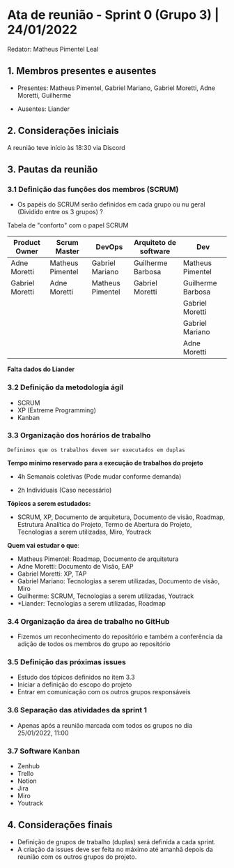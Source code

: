 # Ata de reunião - Sprint 0 (Grupo 3) | 24/01/2022

Redator: Matheus Pimentel Leal	

## 1. Membros presentes e ausentes

- Presentes: Matheus Pimentel, Gabriel Mariano, Gabriel Moretti, Adne Moretti, Guilherme
	
- Ausentes: Liander
	
## 2. Considerações iniciais

A reunião teve início às 18:30 via Discord
	
## 3. Pautas da reunião

### 3.1 Definição das funções dos membros (SCRUM)
	
- Os papéis do SCRUM serão definidos em cada grupo ou nu geral (Dividido entre os 3 grupos) ?
		
Tabela de "conforto" com o papel SCRUM

| Product Owner| Scrum Master| DevOps| Arquiteto de software| Dev|
|--------------|-------------|-------|----------------------|----|
| Adne Moretti | Matheus Pimentel | Gabriel Mariano | Guilherme Barbosa | Matheus Pimentel |
| Gabriel Moretti | Adne Moretti | Matheus Pimentel | Gabriel Moretti | Guilherme Barbosa|
| | | | | Gabriel Moretti |
| | | | | Gabriel Mariano |
| | | | | Adne Moretti |

	
**Falta dados do Liander**
	
### 3.2 Definição da metodologia ágil
	
- SCRUM
- XP (Extreme Programming)
- Kanban
	
### 3.3 Organização dos horários de trabalho
		
`Definimos que os trabalhos devem ser executados em duplas`

**Tempo mínimo reservado para a execução de trabalhos do projeto**		
- 4h Semanais coletivas (Pode mudar conforme demanda)
		
- 2h Individuais (Caso necessário)
		
**Tópicos a serem estudados:**
- SCRUM, XP, Documento de arquitetura, Documento de visão, Roadmap, Estrutura Analítica do Projeto, Termo de Abertura do Projeto, Tecnologias a serem utilizadas, Miro, Youtrack
		
**Quem vai estudar o que**:
- Matheus Pimentel: Roadmap, Documento de arquitetura
- Adne Moretti: Documento de Visão, EAP
- Gabriel Moretti: XP, TAP
- Gabriel Mariano: Tecnologias a serem utilizadas, Documento de visão, Miro
- Guilherme: SCRUM, Tecnologias a serem utilizadas, Youtrack
- *Liander: Tecnologias a serem utilizadas, Roadmap
	
### 3.4 Organização da área de trabalho no GitHub
	
- Fizemos um reconhecimento do repositório e também a conferência da adição de todos os membros do grupo ao repositório
	
### 3.5 Definição das próximas issues
	
- Estudo dos tópicos definidos no item 3.3
- Iniciar a definição do escopo do projeto
- Entrar em comunicação com os outros grupos responsáveis
	
### 3.6 Separação das atividades da sprint 1
	
- Apenas após a reunião marcada com todos os grupos no dia 25/01/2022, 11:00
	
### 3.7 Software Kanban

- Zenhub	
- Trello
- Notion
- Jira
- Miro
- Youtrack
	
## 4. Considerações finais

- Definição de grupos de trabalho (duplas) será definida a cada sprint.
- A criação da issues deve ser feita no máximo até amanhã depois da reunião com os outros grupos do projeto.
	